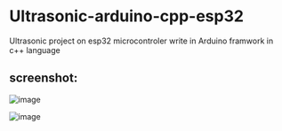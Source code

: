 # Ultrasonic-arduino-cpp-esp32
Ultrasonic project on esp32 microcontroler write in Arduino framwork in c++ language   

## screenshot:
![image](https://user-images.githubusercontent.com/16209258/153374044-3b3946d4-9c8b-4125-80ca-d060dc44e0a9.png)

![image](https://user-images.githubusercontent.com/16209258/130331277-90a1e3cc-d4cb-4671-ac24-918db33f3c1d.png)
